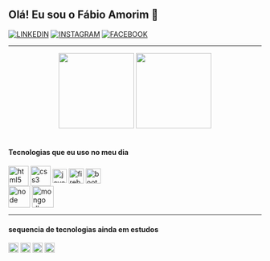 ## Olá! Eu sou o Fábio Amorim 👋 
<div>

[![LINKEDIN](https://img.shields.io/badge/LinkedIn-0077B5?style=for-the-badge&logo=linkedin&logoColor=black)](https://linkedin.com/in/fabio-amorim-4545011a1)
[![INSTAGRAM](https://img.shields.io/badge/Instagram-E4405F?style=for-the-badge&logo=instagram&logoColor=black)](https://instagram.com/Fabioamorim20)
[![FACEBOOK](https://img.shields.io/badge/Facebook-1877F2?style=for-the-badge&logo=facebook&logoColor=black)](https://facebook.com/fabio.amorim.988)
<hr>
</div>

<div align="center">
  <img height="150em" src="https://github-readme-stats.vercel.app/api?username=fabioamorim25&show_icons=true&theme=codeSTACKr"/>
  <img height="150em" src="https://github-readme-stats.vercel.app/api/top-langs/?username=fabioamorim25&layout=compact&langs_count=7&theme=codeSTACKr"/>
</div>

<br>

<div> 

   #### Tecnologias que eu uso no meu dia
   <img align="center" alt="html5" src="https://cdn.jsdelivr.net/gh/devicons/devicon/icons/html5/html5-original-wordmark.svg" width="40"/>
   <img align="center" alt="css3"  src="https://cdn.jsdelivr.net/gh/devicons/devicon/icons/css3/css3-original-wordmark.svg" width="40"/>
   <img align="center" alt="javascript" src="https://cdn.jsdelivr.net/gh/devicons/devicon/icons/javascript/javascript-original.svg" width="28" />          
   <img align="center" alt="firebase" src="https://cdn.jsdelivr.net/gh/devicons/devicon/icons/firebase/firebase-plain.svg" height="30"/>  
   <img align="center" alt="bootstrap" src="https://cdn.jsdelivr.net/gh/devicons/devicon/icons/bootstrap/bootstrap-original.svg" height="30"/>     
  
   <br>
   <img align="center" alt="node" src="https://cdn.jsdelivr.net/gh/devicons/devicon/icons/nodejs/nodejs-original-wordmark.svg" width="43"/>
   <img align="center" alt="mongo db" src="https://cdn.jsdelivr.net/gh/devicons/devicon/icons/mongodb/mongodb-plain-wordmark.svg" width="43"/> 
</div>
     
<div>  
 <hr>
 
  #### sequencia de tecnologias ainda em estudos 
   <img align="center" alt="react" src="https://img.shields.io/badge/React-20232A?style=for-the-badge&logo=react&logoColor=61DAFB" height="20">
   <img align="center" alt="redux" src="https://img.shields.io/badge/Redux-593D88?style=for-the-badge&logo=redux&logoColor=white" height="20">
   <img align="center" alt="jquery" src="https://img.shields.io/badge/jQuery-0769AD?style=for-the-badge&logo=jquery&logoColor=white" height="20">
   <img align="center" alt="TensorFlow" src="https://img.shields.io/badge/TensorFlow-FF6F00?style=for-the-badge&logo=tensorflow&logoColor=white" height="20">
</div>

